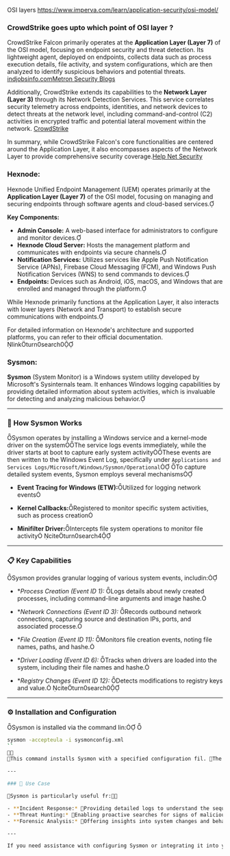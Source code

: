

OSI layers
https://www.imperva.com/learn/application-security/osi-model/



### CrowdStrike goes upto which point of OSI layer ?

​CrowdStrike Falcon primarily operates at the **Application Layer (Layer 7)** of the OSI model, focusing on endpoint security and threat detection. Its lightweight agent, deployed on endpoints, collects data such as process execution details, file activity, and system configurations, which are then analyzed to identify suspicious behaviors and potential threats.​[indjobsinfo.com](https://indjobsinfo.com/crowdstrike-falcon-platform-a-comprehensive-overview/?utm_source=chatgpt.com)[Metron Security Blogs](https://hub.metronlabs.com/deep-dive-unveiling-the-architecture-of-crowdstrike-falcon/?utm_source=chatgpt.com)

Additionally, CrowdStrike extends its capabilities to the **Network Layer (Layer 3)** through its Network Detection Services. This service correlates security telemetry across endpoints, identities, and network devices to detect threats at the network level, including command-and-control (C2) activities in encrypted traffic and potential lateral movement within the network. ​[CrowdStrike](https://www.crowdstrike.com/en-us/resources/data-sheets/network-detection-services/?utm_source=chatgpt.com)

In summary, while CrowdStrike Falcon's core functionalities are centered around the Application Layer, it also encompasses aspects of the Network Layer to provide comprehensive security coverage.​[Help Net Security](https://www.helpnetsecurity.com/2020/05/22/crowdstrike-falcon-3/?utm_source=chatgpt.com)




### Hexnode:

Hexnode Unified Endpoint Management (UEM) operates primarily at the **Application Layer (Layer 7)** of the OSI model, focusing on managing and securing endpoints through software agents and cloud-based services.

**Key Components:**

- **Admin Console:** A web-based interface for administrators to configure and monitor devices.
- **Hexnode Cloud Server:** Hosts the management platform and communicates with endpoints via secure channels.
- **Notification Services:** Utilizes services like Apple Push Notification Service (APNs), Firebase Cloud Messaging (FCM), and Windows Push Notification Services (WNS) to send commands to devices.
- **Endpoints:** Devices such as Android, iOS, macOS, and Windows that are enrolled and managed through the platform.


While Hexnode primarily functions at the Application Layer, it also interacts with lower layers (Network and Transport) to establish secure communications with endpoints.

For detailed information on Hexnode's architecture and supported platforms, you can refer to their official documentation. linkturn0search0



### Sysmon:


**Sysmon** (System Monitor) is a Windows system utility developed by Microsoft's Sysinternals team. It enhances Windows logging capabilities by providing detailed information about system activities, which is invaluable for detecting and analyzing malicious behavior.

---

### 🔧 How Sysmon Works

Sysmon operates by installing a Windows service and a kernel-mode driver on the systemThe service logs events immediately, while the driver starts at boot to capture early system activityThese events are then written to the Windows Event Log, specifically under `Applications and Services Logs/Microsoft/Windows/Sysmon/Operational` To capture detailed system events, Sysmon employs several mechanisms

- **Event Tracing for Windows (ETW):**Utilized for logging network events
    
- **Kernel Callbacks:**Registered to monitor specific system activities, such as process creation
    
- **Minifilter Driver:**Intercepts file system operations to monitor file activity citeturn0search4
    

---

### 📋 Key Capabilities

Sysmon provides granular logging of various system events, includin:

- *_Process Creation (Event ID 1):_ Logs details about newly created processes, including command-line arguments and image hashe.
    
- *_Network Connections (Event ID 3):_ Records outbound network connections, capturing source and destination IPs, ports, and associated processe.
    
- *_File Creation (Event ID 11):_ Monitors file creation events, noting file names, paths, and hashe.
    
- *_Driver Loading (Event ID 6):_ Tracks when drivers are loaded into the system, including their file names and hashe.
    
- *_Registry Changes (Event ID 12):_ Detects modifications to registry keys and value. citeturn0search0
    

---

### ⚙️ Installation and Configuration

Sysmon is installed via the command lin: 

```bash
sysmon -accepteula -i sysmonconfig.xml
``

This command installs Sysmon with a specified configuration fil. The configuration file defines which events to log and can be tailored to focus on specific activitie. citeturn0search0

---

### 🧠 Use Case

Sysmon is particularly useful fr:

- **Incident Response:* Providing detailed logs to understand the sequence of events during a security incidet.
- **Threat Hunting:* Enabling proactive searches for signs of malicious activity within the systm.
- **Forensic Analysis:* Offering insights into system changes and behaviors for post-incident investigatios.

---

If you need assistance with configuring Sysmon or integrating it into your security monitoring setup, feel free to ask! 
```



